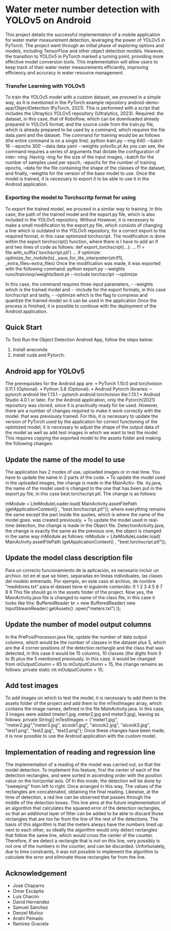 # Water meter number detection with YOLOv5 on Android
This project details the successful implementation of a mobile application for water meter measurement detection, leveraging
the power of YOLOv5 in PyTorch. The project went through an initial phase of exploring options and models, including
TensorFlow and other object detection models. However, the transition to YOLOv5 in PyTorch marked a turning point,
providing more effective model conversion tools. This implementation will allow users to keep track of their water meter
measurements efficiently, improving efficiency and accuracy in water resource management.

### Transfer Learning with YOLOv5
To train the YOLOv5 model with a custom dataset, we proceed in a simple way, as
It is mentioned in the PyTorch example repository android-demo-app/ObjectDetection (PyTorch, 2021). This is
performed with a script that includes the Ultraytics YOLOv5 repository (Ultralytics, 2023). Required: the dataset,
in this case, that of Roboflow, which can be downloaded already prepared in YOLOv5 format; and the source code
from the train.py file, which is already prepared to be used by a command, which requires the file
data.yaml and the dataset.
The command for training would be as follows (the entire command is on a single line):
python train.py --img 640 --batch 16 --epochs 300 --data
data.yaml
--weights yolov5s.pt
As you can see, the command requires a series of arguments that dictate the configuration of inter-
ning. Having –img for the size of the input images, –batch for the number of samples used
per epoch, –epochs for the number of training epochs, –data for the file containing the shape of the
classes of the dataset, and finally, –weights for the version of the base model to use.
Once the model is trained, it is necessary to export it to be able to use it in the Android application.



### Exporting the model to Torchscritp format for using 
To export the trained model, we proceed in a similar way to training. In this case, the
path of the trained model and the export.py file, which is also included in the YOLOv5 repository. Without
However, it is necessary to make a small modification to the export.py file, which consists of changing a line
which is outdated in the YOLOv5 repository, for a correct export to the required format,
in this case optimized torchscript. The modification is done within the export torchscript() function, where there is
I have to add an if and two lines of code as follows:
def export_torchscript(...):
...
f1 = file.with_suffix(’.torchscript.ptl’)
...
if optimize:
optimize_for_mobile(ts)._save_for_lite_interpreter(str(f1),
_extra_files=extra_files)
Once the modification was made, it was exported with the following command:
python export.py --weights runs/train/exp/weights/best.pt --include torchscript
--optimize

In this case, the command requires three input parameters, - -weights which is the trained model and -
-include for the export formats, in this case torchscript and lastly, - -optimize which is the flag
to compress and quantize the trained model so it can be used in the application
Once the process is finished, it is possible to continue with the deployment of the Android application.



## Quick Start

To Test Run the Object Detection Android App, follow the steps below:
1. Install anaconda
2. Install cuda and Pytorch.

## Android app for YOLOv5
The prerequisites for the Android app are:
• PyTorch 1.10.0 and torchvision 0.11.1 (Optional).
• Python 3.8 (Optional).
• Android Pytorch libraries:
– pytorch android lite:1.13.1
– pytorch android torchvision lite:1.13.1
• Android Studio 4.0.1 or later.
For the Android application, only the Pytorch(2021) repository was cloned, since it is practically ready for
be used. However, there are a number of changes required to make it work correctly with the model.
that was previously trained. For this, it is necessary to update the version of PyTorch used by the application
for correct functioning of the optimized model; it is necessary to adjust the shape of the output data of the
model as well as add test images in which we want to test the model.
This requires copying the exported model to the assets folder and making the following changes:


## Update the name of the model to use
The application has 2 modes of use, uploaded images or in real time. You have to update the name in 2
parts of the code.
• To update the model used in the uploaded images, the change is made in the MainActiv- file.
ity.java, the name of the model used is changed to the one that has been put in the export.py file, in this
case best.torchscript.ptl. The change is as follows:

mModule = LiteModuleLoader.load(
MainActivity.assetFilePath
(getApplicationContext()
, "best.torchscript.ptl"));
where everything remains the same except the part inside the quotes, which is where the name of the model goes.
was created previously.
• To update the model used in real-time detection, the change is made in the Object file.
DetectionActivity.java, the change is exactly the same as the previous one, the object is changed in the same way
mModule as follows:
mModule = LiteModuleLoader.load(
MainActivity.assetFilePath
(getApplicationContext()
, "best.torchscript.ptl"));


## Update the model class description file
Para un correcto funcionamiento de la aplicación, es necesario incluir un archivo .txt en el que se listen, separadas
en lineas individuales, las clases del modelo entrenado. Por ejemplo, en este caso el archivo, de nombre
“medidores.txt” para el dataset tiene el siguiente contenido:
0
1
2
3
4
5
6
7
8
9
This file should go in the assets folder of the project. Now yes, the MainActivity.java file is changed to
name of the class file, in this case it looks like this:
BufferedReader br = new BufferedReader(
new InputStreamReader(
getAssets()
.open("meters.txt")
));


## Update the number of model output columns
In the PrePostProcessor.java file, update the number of data output columns, which would be the
number of classes in the dataset plus 5, which are the 4 corner positions of the detection rectangle and the
class that was detected, in this case it would be 15 columns, 10 classes (the digits from 0 to 9) plus the 5 mentioned
previously. In this case, it would be changed from mOutputColumn = 85 to mOutputColumn = 15, the change remains
as follows:
private static int mOutputColumn = 15;


## Add test images
To add images on which to test the model, it is necessary to add them to the assets folder of the
project and add them to the mTestImages array, which contains the image names, defined in the file
MainActivity.java. In this case, 3 images were added (meter1.jpg, meter2.jpg and meter3.jpg), leaving
as follows:
private String[] mTestImages = {"meter1.jpg",
"meter2.jpg","meter3.jpg",
aicook1.jpg", "aicook2.jpg",
"aicook3.jpg", "test1.png",
"test2.jpg", "test3.png"};
Once these changes have been made, it is now possible to use the Android application with the custom model.


## Implementation of reading and regression line
The implementation of a reading of the model was carried out, so that the
model detection. To implement this feature, first the center of each of the
detection rectangles, and were sorted in ascending order with the position value on the horizontal axis. Of
In this mode, the detection will be done by “sweeping” from left to right. Once arranged in this way,
The values of the rectangles are concatenated, obtaining the final reading.
Likewise, at the time of detection, a red line can be observed that passes through the middle of the
detection boxes. This line aims at the future implementation of an algorithm that calculates
the squared error of the detection rectangles, so that an additional layer of filter can be added
to be able to discard those rectangles that are too far from the line of the rest of the detections.
The basis of this algorithm is that the meters always have the numbers lined up next to each other,
so ideally the algorithm would only detect rectangles that follow the same line, which would cross the
center of the counter. Therefore, if we detect a rectangle that is not on this line, very possibly
is not one of the numbers in the counter, and can be discarded.
Unfortunately, due to time constraints, it was not possible to implement the algorithm to calculate the error and
eliminate those rectangles far from the line.


## Acknowledgement
- José Chaparro
- Omar Escápita
- Luis Chacón
- David Hernández
- Samuel Sánchez
- Denzel Muñoz
- Anahí Peinado
- Ramírez Graciela
